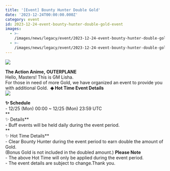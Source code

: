 ```yaml
---
title: '[Event] Bounty Hunter Double Gold'
date: '2023-12-24T00:00:00.000Z'
category: event
id: 2023-12-24-event-bounty-hunter-double-gold-event
images:
  - >-
    /images/news/legacy/event/2023-12-24-event-bounty-hunter-double-gold-event/bdc41d0484bd4114bbfd1d1e936d2e7d.webp
  - >-
    /images/news/legacy/event/2023-12-24-event-bounty-hunter-double-gold-event/8f41edf65c554dd68f9d3b75227bf826_002.webp
---
```


![](/images/news/legacy/event/2023-12-24-event-bounty-hunter-double-gold-event/bdc41d0484bd4114bbfd1d1e936d2e7d.webp)  
  
**The Action Anime,** **OUTERPLANE**  
Hello, Masters! This is GM Lisha.  
For those in need of more Gold, we have organized an event to provide you with additional Gold.  **◈ Hot Time Event Details**  
![](/images/news/legacy/event/2023-12-24-event-bounty-hunter-double-gold-event/8f41edf65c554dd68f9d3b75227bf826_002.webp)

**✨ Schedule**  
\- 12/25 (Mon) 00:00 ~ 12/25 (Mon) 23:59 UTC  
**  
✨ Details**  
\- Buff events will be held daily during the event period.  
**  
✨ Hot Time Details**  
\- Clear Bounty Hunter during the event period to earn double the amount of Gold.  
(Bonus Gold is not included in the doubled amount.) **Please Note**  
\- The above Hot Time will only be applied during the event period.  
\- The event details are subject to change.Thank you.
